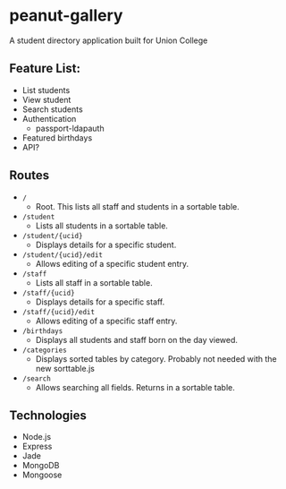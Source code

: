 # peanut-gallery
A student directory application built for Union College

## Feature List:

* List students
* View student
* Search students
* Authentication
  * passport-ldapauth
* Featured birthdays
* API?

## Routes

* `/`
  * Root. This lists all staff and students in a sortable table.
* `/student`
  * Lists all students in a sortable table.
* `/student/{ucid}`
  * Displays details for a specific student.
* `/student/{ucid}/edit`
  * Allows editing of a specific student entry.
* `/staff`
  * Lists all staff in a sortable table.
* `/staff/{ucid}`
  * Displays details for a specific staff.
* `/staff/{ucid}/edit`
  * Allows editing of a specific staff entry.
* `/birthdays`
  * Displays all students and staff born on the day viewed.
* `/categories`
  * Displays sorted tables by category. Probably not needed with the new sorttable.js
* `/search`
  * Allows searching all fields. Returns in a sortable table.

## Technologies

* Node.js
* Express
* Jade
* MongoDB
* Mongoose
